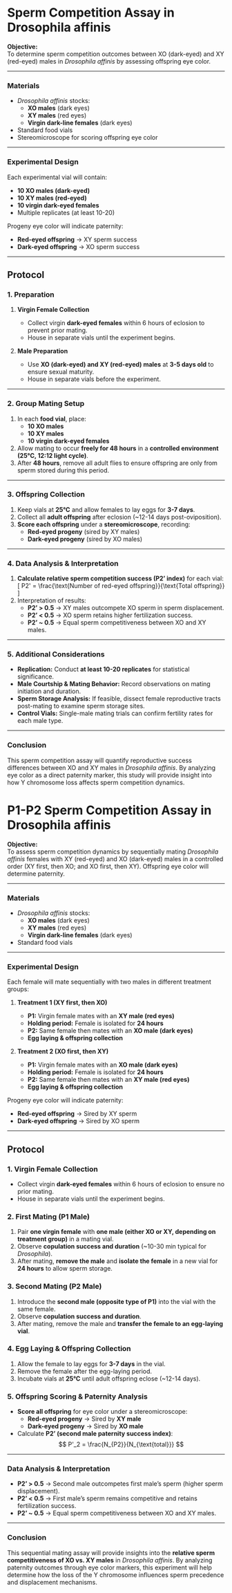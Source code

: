 # **Sperm Competition Assay in Drosophila affinis**  

**Objective:**  
To determine sperm competition outcomes between XO (dark-eyed) and XY (red-eyed) males in *Drosophila affinis* by assessing offspring eye color.

---

### **Materials**  
- *Drosophila affinis* stocks:  
  - **XO males** (dark eyes)  
  - **XY males** (red eyes)  
  - **Virgin dark-line females** (dark eyes)  
- Standard food vials
- Stereomicroscope for scoring offspring eye color  

---

### **Experimental Design**  
Each experimental vial will contain:  
- **10 XO males (dark-eyed)**  
- **10 XY males (red-eyed)**  
- **10 virgin dark-eyed females**  
- Multiple replicates (at least 10-20)  

Progeny eye color will indicate paternity:  
- **Red-eyed offspring** → XY sperm success  
- **Dark-eyed offspring** → XO sperm success  

---

## **Protocol**  

### **1. Preparation**  
1. **Virgin Female Collection**  
   - Collect virgin **dark-eyed females** within 6 hours of eclosion to prevent prior mating.  
   - House in separate vials until the experiment begins.  
   
2. **Male Preparation**  
   - Use **XO (dark-eyed) and XY (red-eyed) males** at **3-5 days old** to ensure sexual maturity.  
   - House in separate vials before the experiment.  
   
---

### **2. Group Mating Setup**  
1. In each **food vial**, place:  
   - **10 XO males**  
   - **10 XY males**  
   - **10 virgin dark-eyed females**  
2. Allow mating to occur **freely for 48 hours** in a **controlled environment (25°C, 12:12 light cycle)**.  
3. After **48 hours**, remove all adult flies to ensure offspring are only from sperm stored during this period.  

---

### **3. Offspring Collection**  
1. Keep vials at **25°C** and allow females to lay eggs for **3-7 days**.  
2. Collect all **adult offspring** after eclosion (~12-14 days post-oviposition).  
3. **Score each offspring** under a **stereomicroscope**, recording:  
   - **Red-eyed progeny** (sired by XY males)  
   - **Dark-eyed progeny** (sired by XO males)  

---

### **4. Data Analysis & Interpretation**  
1. **Calculate relative sperm competition success (P2’ index)** for each vial:  
   \[ P2' = \frac{\text{Number of red-eyed offspring}}{\text{Total offspring}} \]  
2. Interpretation of results:  
   - **P2’ > 0.5** → XY males outcompete XO sperm in sperm displacement.  
   - **P2’ < 0.5** → XO sperm retains higher fertilization success.  
   - **P2’ ~ 0.5** → Equal sperm competitiveness between XO and XY males.  

---

### **5. Additional Considerations**  
- **Replication:** Conduct **at least 10-20 replicates** for statistical significance.  
- **Male Courtship & Mating Behavior:** Record observations on mating initiation and duration.  
- **Sperm Storage Analysis:** If feasible, dissect female reproductive tracts post-mating to examine sperm storage sites.  
- **Control Vials:** Single-male mating trials can confirm fertility rates for each male type.  

---

### **Conclusion**  
This sperm competition assay will quantify reproductive success differences between XO and XY males in *Drosophila affinis*. By analyzing eye color as a direct paternity marker, this study will provide insight into how Y chromosome loss affects sperm competition dynamics.

# **P1-P2 Sperm Competition Assay in Drosophila affinis**

**Objective:**  
To assess sperm competition dynamics by sequentially mating *Drosophila affinis* females with XY (red-eyed) and XO (dark-eyed) males in a controlled order (XY first, then XO; and XO first, then XY). Offspring eye color will determine paternity.

---

### **Materials**  
- *Drosophila affinis* stocks:  
  - **XO males** (dark eyes)  
  - **XY males** (red eyes)  
  - **Virgin dark-line females** (dark eyes)  
- Standard food vials 

---

### **Experimental Design**  
Each female will mate sequentially with two males in different treatment groups:

1. **Treatment 1 (XY first, then XO)**  
   - **P1:** Virgin female mates with an **XY male (red eyes)**  
   - **Holding period:** Female is isolated for **24 hours**  
   - **P2:** Same female then mates with an **XO male (dark eyes)**  
   - **Egg laying & offspring collection**  
   
2. **Treatment 2 (XO first, then XY)**  
   - **P1:** Virgin female mates with an **XO male (dark eyes)**  
   - **Holding period:** Female is isolated for **24 hours**  
   - **P2:** Same female then mates with an **XY male (red eyes)**  
   - **Egg laying & offspring collection**  

Progeny eye color will indicate paternity:  
- **Red-eyed offspring** → Sired by XY sperm  
- **Dark-eyed offspring** → Sired by XO sperm  

---

## **Protocol**  

### **1. Virgin Female Collection**  
- Collect virgin **dark-eyed females** within 6 hours of eclosion to ensure no prior mating.  
- House in separate vials until the experiment begins.  

### **2. First Mating (P1 Male)**  
1. Pair **one virgin female** with **one male (either XO or XY, depending on treatment group)** in a mating vial.  
2. Observe **copulation success and duration** (~10-30 min typical for *Drosophila*).  
3. After mating, **remove the male** and **isolate the female** in a new vial for **24 hours** to allow sperm storage.  

### **3. Second Mating (P2 Male)**  
1. Introduce the **second male (opposite type of P1)** into the vial with the same female.  
2. Observe **copulation success and duration**.  
3. After mating, remove the male and **transfer the female to an egg-laying vial**.  

### **4. Egg Laying & Offspring Collection**  
1. Allow the female to lay eggs for **3-7 days** in the vial.  
2. Remove the female after the egg-laying period.  
3. Incubate vials at **25°C** until adult offspring eclose (~12-14 days).  

### **5. Offspring Scoring & Paternity Analysis**  
- **Score all offspring** for eye color under a stereomicroscope:
  - **Red-eyed progeny** → Sired by **XY male**
  - **Dark-eyed progeny** → Sired by **XO male**  
- Calculate **P2’ (second male paternity success index)**:  
$$
P'_2 = \frac{N_{P2}}{N_{\text{total}}}
$$


---

### **Data Analysis & Interpretation**  
- **P2’ > 0.5** → Second male outcompetes first male’s sperm (higher sperm displacement).
- **P2’ < 0.5** → First male’s sperm remains competitive and retains fertilization success.  
- **P2’ ~ 0.5** → Equal sperm competitiveness between XO and XY males.  

---

### **Conclusion**  
This sequential mating assay will provide insights into the **relative sperm competitiveness of XO vs. XY males** in *Drosophila affinis*. By analyzing paternity outcomes through eye color markers, this experiment will help determine how the loss of the Y chromosome influences sperm precedence and displacement mechanisms.
